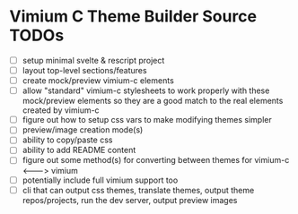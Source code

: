 # Vimium C Theme Builder Source TODOs

- [ ] setup minimal svelte & rescript project
- [ ] layout top-level sections/features
- [ ] create mock/preview vimium-c elements
- [ ] allow "standard" vimium-c stylesheets to work properly with these mock/preview elements so they are a good match to the real elements created by vimium-c
- [ ] figure out how to setup css vars to make modifying themes simpler
- [ ] preview/image creation mode(s)
- [ ] ability to copy/paste css
- [ ] ability to add README content
- [ ] figure out some method(s) for converting between themes for vimium-c <---> vimium
- [ ] potentially include full vimium support too
- [ ] cli that can output css themes, translate themes, output theme repos/projects, run the dev server, output preview images
